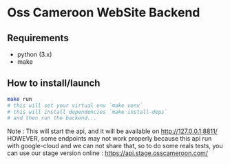 # Oss Cameroon WebSite Backend


## Requirements

- python (3.x)
- make

## How to install/launch

```bash
make run
# this will set your virtual env `make venv`
# this will install dependencies `make install-deps`
# and then run the backend...
```

Note : 
This will start the api, and it will be available on http://127.0.0.1:8811/
HOWEVER, some endpoints may not work properly because this api run with google-cloud and we can not share that,
so to do some reals tests, you can use our stage version online : https://api.stage.osscameroon.com/
